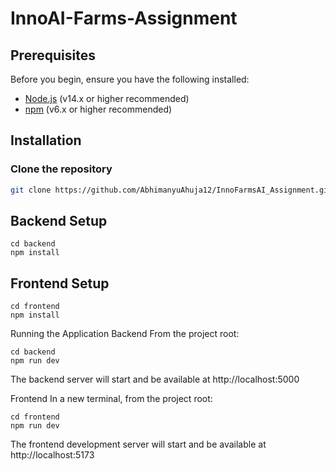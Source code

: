 # InnoAI-Farms-Assignment


## Prerequisites
Before you begin, ensure you have the following installed:
- [Node.js](https://nodejs.org/) (v14.x or higher recommended)
- [npm](https://www.npmjs.com/) (v6.x or higher recommended)

## Installation

### Clone the repository
```bash
git clone https://github.com/AbhimanyuAhuja12/InnoFarmsAI_Assignment.git
```

## Backend Setup
```
cd backend
npm install
```


## Frontend Setup
```
cd frontend
npm install
```

Running the Application
Backend
From the project root:
```
cd backend
npm run dev
```

The backend server will start and  be available at http://localhost:5000 

Frontend
In a new terminal, from the project root:
```
cd frontend
npm run dev
```

The frontend development server will start and  be available at http://localhost:5173 
